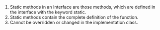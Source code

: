 1. Static methods in an Interface are those methods,
   which are defined in the interface with the keyword static.
2. Static methods contain the complete definition of the function.
3. Cannot be overridden or changed in the implementation class.
